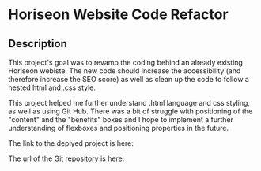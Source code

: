 # Horiseon Website Code Refactor

## Description

This project's goal was to revamp the coding behind an already existing Horiseon webiste.  The new code should increase the accessibility (and therefore increase the SEO score) as well as clean up the code to follow a nested html and .css style.

This project helped me further understand .html language and css styling, as well as using Git Hub.  There was a bit of struggle with positioning of the "content" and the "benefits" boxes and I hope to implement a further understanding of flexboxes and positioning properties in the future.  


The link to the deplyed project is here: 

The url of the Git repository is here: 
